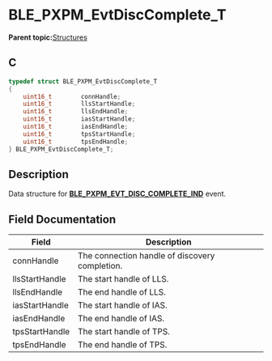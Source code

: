 # BLE\_PXPM\_EvtDiscComplete\_T

**Parent topic:**[Structures](GUID-EA787B99-8D9F-440B-975B-19397DEE1133.md)

## C

```c
typedef struct BLE_PXPM_EvtDiscComplete_T
{
    uint16_t        connHandle;
    uint16_t        llsStartHandle;
    uint16_t        llsEndHandle;
    uint16_t        iasStartHandle;
    uint16_t        iasEndHandle;
    uint16_t        tpsStartHandle;
    uint16_t        tpsEndHandle;
} BLE_PXPM_EvtDiscComplete_T;
```

## Description

Data structure for **[BLE\_PXPM\_EVT\_DISC\_COMPLETE\_IND](GUID-82542FDE-2CB4-4B73-ADBC-FE76BDD7E6EF.md)** event.

## Field Documentation

|Field|Description|
|-----|-----------|
|connHandle|The connection handle of discovery completion.|
|llsStartHandle|The start handle of LLS.|
|llsEndHandle|The end handle of LLS.|
|iasStartHandle|The start handle of IAS.|
|iasEndHandle|The end handle of IAS.|
|tpsStartHandle|The start handle of TPS.|
|tpsEndHandle|The end handle of TPS.|

